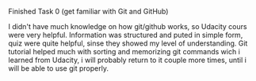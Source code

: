 Finished Task 0 (get familiar with Git and GitHub)

I didn't have much knowledge on how git/github works, so Udacity cours were very helpful. Information was structured and puted in simple form, quiz were quite helpful, sinse they showed my level of understanding. Git tutorial helped much with sorting and memorizing git commands wich i  learned from Udacity, i will probably return to it couple more times, until i will be able to use git properly. 